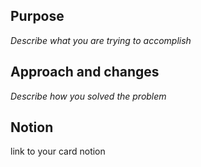 ## Purpose

_Describe what you are trying to accomplish_

## Approach and changes

_Describe how you solved the problem_


## Notion

link to your card notion


